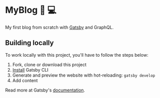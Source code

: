 # MyBlog 📝 💻

My first blog from scratch with [Gatsby] and GraphQL.

## Building locally

To work locally with this project, you'll have to follow the steps below:

1. Fork, clone or download this project
1. [Install] Gatsby CLI
1. Generate and preview the website with hot-reloading: `gatsby develop`
1. Add content

Read more at Gatsby's [documentation].

[gatsby]: https://www.gatsbyjs.org/
[install]: https://www.gatsbyjs.org/docs/
[documentation]: https://www.gatsbyjs.org/docs/
